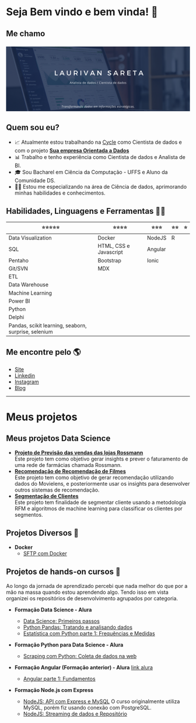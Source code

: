 # **Seja Bem vindo e bem vinda!** 👋 

## **Me chamo** 
### 
![GitHub Logo](laurivan.png)

## Quem sou eu? 
* 📈 Atualmente estou trabalhando na [Cycle](http://cycletec.com.br/) como Cientista de dados e com o projeto [**Sua empresa Orientada a Dados**](https://drive.google.com/file/d/1LzSJQ618fsPpttAhEe-HJPSdmP6wX_yW/view)
* 📊 Trabalho e tenho experiência como Cientista de dados e Analista de BI.
* 🎓 Sou Bacharel em Ciência da Computação - UFFS e Aluno da Comunidade DS.
* 👩‍💻 Estou me especializando na área de Ciência de dados, aprimorando minhas habilidades e conhecimentos.



## Habilidades, Linguagens e Ferramentas 👩‍💻

| ⭐⭐⭐⭐⭐ | ⭐⭐⭐⭐ | ⭐⭐⭐ | ⭐⭐ | ⭐ |
| ------ | ------ | ------ | ------ | ------ |
| Data Visualization |Docker|NodeJS| R ||
|SQL|HTML, CSS e Javascript|Angular|||
|Pentaho|Bootstrap|Ionic|||
|Git/SVN |MDX||||
|ETL|||||
|Data Warehouse|||||
|Machine Learning|||||
|Power BI|||||
|Python|||||
|Delphi|||||
|Pandas, scikit learning, seaborn, surprise, selenium |||||

## Me encontre pelo 🌎

*  [Site]( https://laurivansareta.github.io/ )
*  [Linkedin]( https://www.linkedin.com/in/laurivan-sareta/ )
*  [Instagram]( https://www.instagram.com/laurivansareta/)
*  [Blog]( https://laurivansareta.medium.com/ )

 ___

<!-- ## **Meus projetos Business Intelligence** -->

# **Meus projetos**

## **Meus projetos Data Science**
* [**Projeto de Previsão das vendas das lojas Rossmann**](https://github.com/laurivansareta/previsao-vendas-lojas-rossmann)
  <br> Este projeto tem como objetivo gerar insights e prever o faturamento de uma rede de farmácias chamada Rossmann.
* [**Recomendação de Recomendação de Filmes**](https://github.com/laurivansareta/sistema-recomendacao-movielens)
  <br> Este projeto tem como objetivo de gerar recomendação utilizando dados do Movielens, e posteriormente usar os insights para desenvolver outros sistemas de recomendação.
* [**Segmentação de Clientes**](https://github.com/laurivansareta/segmentacao-clientes)
<br> Este projeto tem finalidade de segmentar cliente usando a metodologia RFM e algoritmos de machine learning para classificar os clientes por segmentos.

## Projetos Diversos 🚧
* **Docker**
    * [SFTP com Docker](https://github.com/laurivansareta/sftp-docker)

## Projetos de hands-on cursos 📖

Ao longo da jornada de aprendizado percebi que nada melhor do que por a mão na massa quando estou aprendendo algo.
Tendo isso em vista organizei os repositórios de desenvolvimento agrupados por categoria.

* **Formação Data Science - Alura**
    * [Data Science: Primeiros passos](https://github.com/laurivansareta/introducao-a-data-science)
    * [Python Pandas: Tratando e analisando dados](https://github.com/laurivansareta/introducao-python-pandas)
    * [Estatística com Python parte 1: Frequências e Medidas](https://github.com/laurivansareta/estatistica-distribuicoes-e-medidas)

* **Formação Python para Data Science - Alura**
    * [Scraping com Python: Coleta de dados na web](https://github.com/laurivansareta/web-scraping-data-science-python)

* **Formação Angular (Formação anterior) - Alura** [link alura](https://cursos.alura.com.br/formacao-angular-v2398)
    * [Angular parte 1: Fundamentos](https://github.com/laurivansareta/alurapic)

* **Formação Node.js com Express**
    * [NodeJS: API com Express e MySQL](https://github.com/laurivansareta/node-rest-api) 
        O curso originalmente utiliza MySQL, porém fiz usando conexão com PostgreSQL.
    * [NodeJS: Streaming de dados e Repositório](https://github.com/laurivansareta/nodejs-streaming-dados)
       





